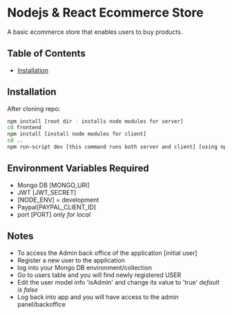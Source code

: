 # Nodejs & React Ecommerce Store

A basic ecommerce store that enables users to buy products. 

## Table of Contents

- [Installation](#installation)

## Installation

After cloning repo:

```sh
npm install [root dir - installs node modules for server]
cd frontend
npm install [install node modules for client]
cd ..
npm run-script dev [this command runs both server and client] [using npm pck 'concurrently']
```

## Environment Variables Required

- Mongo DB [MONGO_URI]
- JWT [JWT_SECRET]
- [NODE_ENV] = development
- Paypal[PAYPAL_CLIENT_ID]
- port  [PORT] *only for local*

## Notes
- To access the Admin back office of the application [initial user]
- Register a new user to the application
- log into your Mongo DB environment/collection
- Go to users table and you will find newly registered USER 
- Edit the user model info 'isAdmin' and change its value to 'true' *default is false*
- Log back into app and you will have access to the admin panel/backoffice
